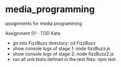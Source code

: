 # media_programming
assignments for media programming

Assignment 01 - TDD Kata
- go into FizzBuzz directory: cd FizzBuzz
- show console logs of stage 1: node fizzBuzz.js
- show console logs of stage 2: node fizzBuzz2.js
- run all unit tests defined in the test files: npm test
